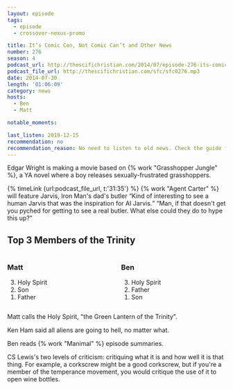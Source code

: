 ```yaml
---
layout: episode
tags:
  - episode
  - crossover-nexus-promo

title: It’s Comic Con, Not Comic Can’t and Other News
number: 276
season: 4
podcast_url: http://thescifichristian.com/2014/07/episode-276-its-comic-con-not-comic-cant-and-other-news/
podcast_file_url: http://thescifichristian.com/sfc/sfc0276.mp3
date: 2014-07-30
length: '01:06:09'
category: news
hosts:
  - Ben
  - Matt

notable_moments: 

last_listen: 2019-12-15
recommendation: no
recommendation_reason: No need to listen to old news. Check the guide for what's interesting in hindsight.
---
```


Edgar Wright is making a movie based on {% work "Grasshopper Jungle" %}, a YA novel where a boy releases sexually-frustrated grasshoppers.

<div class="quote">
  {% timeLink {url:podcast_file_url, t:'31:35'} %}
  <span class="quote-context is-size-6">{% work "Agent Carter" %} will feature Jarvis, Iron Man's dad's butler</span>
  <q class="matt">Kind of interesting to see a human Jarvis that was the inspiration for AI Jarvis.</q>
  <q class="ben">Man, if that doesn't get you pyched for getting to see a real butler. What else could they do to hype this up?</q>
</div>

<div class="top-five">
  <h2 class="has-text-centered">Top 3 Members of the Trinity</h2>
  <div class="columns">
    <div class="column matt">
      <h3>Matt</h3>
      <ol reversed>
        <li>Holy Spirit
        <li>Son
        <li>Father
      </ol>
    </div>
    <div class="column ben">
      <h3>Ben</h3>
      <ol reversed>
        <li>Holy Spirit
        <li>Father
        <li>Son
      </ol>
    </div>
  </div>
</div>

Matt calls the Holy Spirit, "the Green Lantern of the Trinity".

Ken Ham said all aliens are going to hell, no matter what.

Ben reads {% work "Manimal" %} episode summaries.

CS Lewis's two levels of criticism: critiquing what it is and how well it is that thing. For example, a corkscrew might be a good corkscrew, but if you're a member of the temperance movement, you would critique the use of it to open wine bottles.